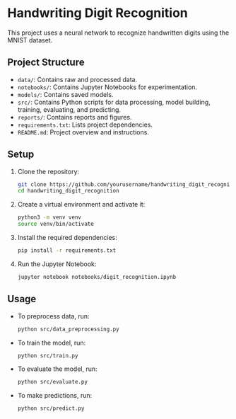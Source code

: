 # Handwriting Digit Recognition

This project uses a neural network to recognize handwritten digits using the MNIST dataset.

## Project Structure

- `data/`: Contains raw and processed data.
- `notebooks/`: Contains Jupyter Notebooks for experimentation.
- `models/`: Contains saved models.
- `src/`: Contains Python scripts for data processing, model building, training, evaluating, and predicting.
- `reports/`: Contains reports and figures.
- `requirements.txt`: Lists project dependencies.
- `README.md`: Project overview and instructions.

## Setup

1. Clone the repository:

    ```bash
    git clone https://github.com/yourusername/handwriting_digit_recognition.git
    cd handwriting_digit_recognition
    ```

2. Create a virtual environment and activate it:

    ```bash
    python3 -m venv venv
    source venv/bin/activate
    ```

3. Install the required dependencies:

    ```bash
    pip install -r requirements.txt
    ```

4. Run the Jupyter Notebook:

    ```bash
    jupyter notebook notebooks/digit_recognition.ipynb
    ```

## Usage

- To preprocess data, run:

    ```bash
    python src/data_preprocessing.py
    ```

- To train the model, run:

    ```bash
    python src/train.py
    ```

- To evaluate the model, run:

    ```bash
    python src/evaluate.py
    ```

- To make predictions, run:

    ```bash
    python src/predict.py
    ```
